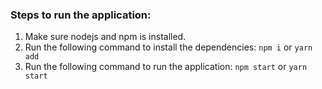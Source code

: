 ### Steps to run the application:
1. Make sure nodejs and npm is installed.
2. Run the following command to install the dependencies:
    ``` npm i ```
    or 
    ``` yarn add ```
3. Run the following command to run the application:
    ``` npm start ```
    or 
    ``` yarn start ```
